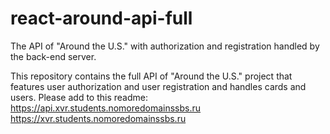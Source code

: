 # react-around-api-full
The API of "Around the U.S." with authorization and registration handled by the back-end server.

This repository contains the full API of "Around the U.S." project that features user authorization and user registration and handles cards and users. Please add to this readme:
https://api.xvr.students.nomoredomainssbs.ru
https://xvr.students.nomoredomainssbs.ru
